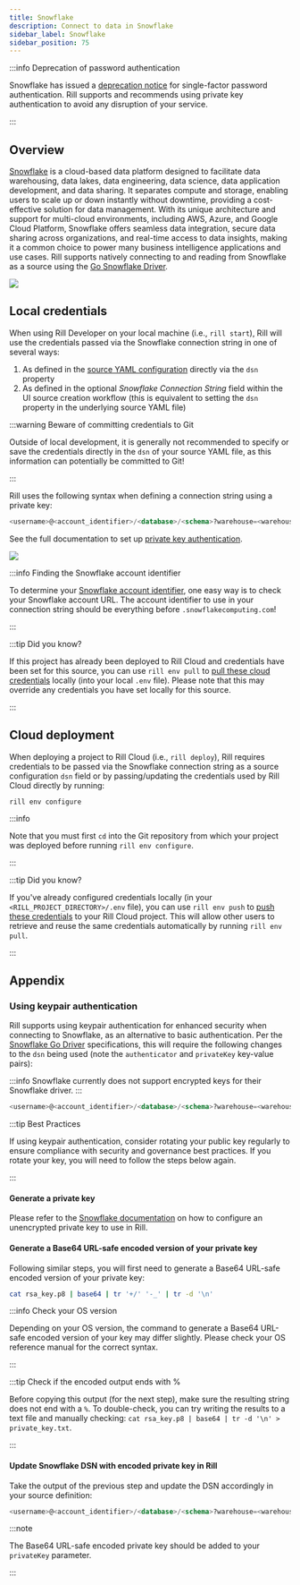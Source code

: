 ```yaml
---
title: Snowflake 
description: Connect to data in Snowflake
sidebar_label: Snowflake
sidebar_position: 75
---
```


<!-- WARNING: There are links to this page in source code. If you move it, find and replace the links and consider adding a redirect in docusaurus.config.js. -->

:::info Deprecation of password authentication

Snowflake has issued a [deprecation notice](https://www.snowflake.com/en/blog/blocking-single-factor-password-authentification/) for single-factor password authentication. Rill supports and recommends using private key authentication to avoid any disruption of your service.

:::

## Overview

[Snowflake](https://docs.snowflake.com/en/user-guide-intro) is a cloud-based data platform designed to facilitate data warehousing, data lakes, data engineering, data science, data application development, and data sharing. It separates compute and storage, enabling users to scale up or down instantly without downtime, providing a cost-effective solution for data management. With its unique architecture and support for multi-cloud environments, including AWS, Azure, and Google Cloud Platform, Snowflake offers seamless data integration, secure data sharing across organizations, and real-time access to data insights, making it a common choice to power many business intelligence applications and use cases. Rill supports natively connecting to and reading from Snowflake as a source using the [Go Snowflake Driver](https://pkg.go.dev/github.com/snowflakedb/gosnowflake).

<img src='/img/reference/connectors/snowflake/snowflake.png' class='centered' />
<br />

## Local credentials

When using Rill Developer on your local machine (i.e., `rill start`), Rill will use the credentials passed via the Snowflake connection string in one of several ways:
1. As defined in the [source YAML configuration](/reference/project-files/sources#properties) directly via the `dsn` property
2. As defined in the optional _Snowflake Connection String_ field within the UI source creation workflow (this is equivalent to setting the `dsn` property in the underlying source YAML file)

:::warning Beware of committing credentials to Git

Outside of local development, it is generally not recommended to specify or save the credentials directly in the `dsn` of your source YAML file, as this information can potentially be committed to Git!

:::

Rill uses the following syntax when defining a connection string using a private key:

```sql
<username>@<account_identifier>/<database>/<schema>?warehouse=<warehouse>&role=<role>&authenticator=SNOWFLAKE_JWT&privateKey=<privateKey_base64_url_encoded>
```
See the full documentation to set up [private key authentication](#using-keypair-authentication).

<img src='/img/reference/connectors/snowflake/snowflake_conn_strings.png' class='rounded-gif' />
<br />

:::info Finding the Snowflake account identifier

To determine your [Snowflake account identifier](https://docs.snowflake.com/en/user-guide/admin-account-identifier), one easy way is to check your Snowflake account URL. The account identifier to use in your connection string should be everything before `.snowflakecomputing.com`!

:::

:::tip Did you know?

If this project has already been deployed to Rill Cloud and credentials have been set for this source, you can use `rill env pull` to [pull these cloud credentials](/connect/credentials/#rill-env-pull) locally (into your local `.env` file). Please note that this may override any credentials you have set locally for this source.

:::

## Cloud deployment

When deploying a project to Rill Cloud (i.e., `rill deploy`), Rill requires credentials to be passed via the Snowflake connection string as a source configuration `dsn` field or by passing/updating the credentials used by Rill Cloud directly by running:

```
rill env configure
```

:::info

Note that you must first `cd` into the Git repository from which your project was deployed before running `rill env configure`.

:::

:::tip Did you know?

If you've already configured credentials locally (in your `<RILL_PROJECT_DIRECTORY>/.env` file), you can use `rill env push` to [push these credentials](/connect/credentials#rill-env-push) to your Rill Cloud project. This will allow other users to retrieve and reuse the same credentials automatically by running `rill env pull`.

:::

## Appendix

### Using keypair authentication

Rill supports using keypair authentication for enhanced security when connecting to Snowflake, as an alternative to basic authentication. Per the [Snowflake Go Driver](https://pkg.go.dev/github.com/snowflakedb/gosnowflake#hdr-JWT_authentication) specifications, this will require the following changes to the `dsn` being used (note the `authenticator` and `privateKey` key-value pairs):

:::info
Snowflake currently does not support encrypted keys for their Snowflake driver.
:::

```sql
<username>@<account_identifier>/<database>/<schema>?warehouse=<warehouse>&role=<role>&authenticator=SNOWFLAKE_JWT&privateKey=<privateKey_base64_url_encoded>
```

:::tip Best Practices

If using keypair authentication, consider rotating your public key regularly to ensure compliance with security and governance best practices. If you rotate your key, you will need to follow the steps below again.

:::

#### Generate a private key

Please refer to the [Snowflake documentation](https://docs.snowflake.com/en/user-guide/key-pair-auth) on how to configure an unencrypted private key to use in Rill.

#### Generate a Base64 URL-safe encoded version of your private key

Following similar steps, you will first need to generate a Base64 URL-safe encoded version of your private key:

```bash
cat rsa_key.p8 | base64 | tr '+/' '-_' | tr -d '\n'
```

:::info Check your OS version

Depending on your OS version, the command to generate a Base64 URL-safe encoded version of your key may differ slightly. Please check your OS reference manual for the correct syntax.

:::

:::tip Check if the encoded output ends with %

Before copying this output (for the next step), make sure the resulting string does not end with a `%`. To double-check, you can try writing the results to a text file and manually checking: `cat rsa_key.p8 | base64 | tr -d '\n' > private_key.txt`.

:::

#### Update Snowflake DSN with encoded private key in Rill

Take the output of the previous step and update the DSN accordingly in your source definition:

```sql
<username>@<account_identifier>/<database>/<schema>?warehouse=<warehouse>&role=<role>&authenticator=SNOWFLAKE_JWT&privateKey=<privateKey_base64_url_encoded>
```

:::note

The Base64 URL-safe encoded private key should be added to your `privateKey` parameter.

:::